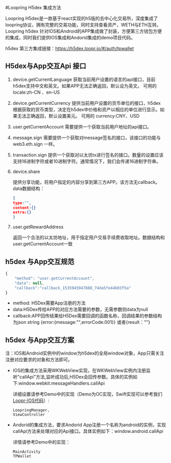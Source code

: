 #Loopring H5dex 集成方法

Loopring H5dex是一款基于react实现的h5版的去中心化交易所，深度集成了loopring协议，拥有完整的交易功能，同时支持查看资产，WETH与ETH互转。Loopring h5dex 针对IOS和Android的APP集成做了封装，方便第三方钱包方便的集成，同时我们提供IOS集成和Andorid集成的demo项目代码。

h5dex 第三方集成链接：<https://h5dex.loopr.io/#/auth/tpwallet>


## H5dex与App交互Api 接口
1. device.getCurrentLanguage
   获取当前用户设置的语言的api接口，⽬前h5dex⽀持中⽂和英⽂。如果APP无法正确返回，默认设为英文。 
   可⽤的 locale:zh-CN 、en-US

2. device.getCurrentCurrency
   提供当前⽤户设置的货币单位的接口，h5dex 根据获取的货币类型，决定在h5dex中价格和资产以相应的单位进行显示。如果无法正确返回，默认设置美元。
    可用的 currency:CNY、USD

3. user.getCurrentAccount
   需要提供⼀个获取当前⽤户地址的api接口。

4. message.sign
   需要提供一个获取对message签名的接⼝，该接⼝的功能与web3.eth.sign 一样。

5. transaction.sign
   提供⼀个获取对以太坊tx进行签名的接口。数量的设置应该支持16进制字符或者10进制字符。通常情况下，我们会传递16进制字符串。

6. device.share

   提供分享功能，将用户指定的内容分享到第三方APP。该方法无callback。data数据结构：

   ```json
   {
   type:"",
   content:{}
   extra:{}
   }
   ```

7. user.getRewardAddress

   返回一个合法的以太坊地址，用于指定用户交易手续费收取地址。数据结构和user.getCurrentAccount一致

## h5dex 与App交互规范

```js
{
	"method": "user.getCurrentAccount",
	"data": null,
	"callback":"callback_1535945947888_74da5fe44b03f5a"
}
```

- method: H5Dex需要App注册的方法
- data:H5Dex传给APP的对应方法需要的参数，无需参数则data为null
- callback:APP回传结果给H5Dex需要回调的函数名称，回调结果的参数结构为json string
  {error:{message:"",errorCode:001}} 或者{result：""}

## h5dex 与App交互方案

注：IOS和Android实例中的window为h5dex的全局window对象，App只需关注注册对应要求的对象和方法即可。

- IOS的集成方法采用WKWebView实现，在WKWebView实例内注册监听"callApi"方法,监听成功后,H5Dex会回传参数。具体的实例如下:window.webkit.messageHandlers.callApi

  详细设置请参考Demo中的实现（Demo为OC实现，Swift实现可以参考我们[Loopr-IOS代码](https://github.com/Loopring/loopr-ios/tree/master/loopr-ios/H5Dex)）:

  ```
  LoopringManager,
  ViewController 
  ```

- Andorid的集成方法，要求Andorid App注册一个名称为android的实例，实现callApi方法来处理对应的Api接口。具体实例如下：window.android.callApi

  详情请参考Demo中的实现：

  ```
  MainActivity
  TPWallet
  ```

